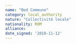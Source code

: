 ```yaml
---
name: "Bod Commune"
category: local_authority
nature: "Collectivité locale"
nationality: ROM
alliance: 
date_signed: '2018-11-12'
---
```

    